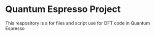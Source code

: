 # Quantum Espresso Project
This respository is a for files and script use for DFT code in Quantum Espresso
